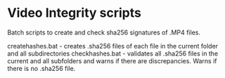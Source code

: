 # Video Integrity scripts

Batch scripts to create and check sha256 signatures of .MP4 files.

createhashes.bat - creates .sha256 files of each file in the current folder and all subdirectories
checkhashes.bat - validates all .sha256 files in the current and all subfolders and warns if there are discrepancies. Warns if there is no .sha256 file.
